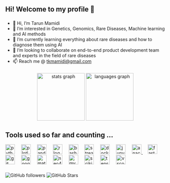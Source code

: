 <h2 align="left">Hi! Welcome to my profile 👋</h2>

###

- 👋 Hi, I’m Tarun Mamidi
- 👀 I’m interested in Genetics, Genomics, Rare Diseases, Machine learning and AI methods
- 🌱 I’m currently learning everything about rare diseases and how to diagnose them using AI
- 💞️ I’m looking to collaborate on end-to-end product development team and experts in the field of rare diseases
- 📫 Reach me @ tkmamidi@gmail.com


###
<div align="center">
  <img src="https://github-readme-stats.vercel.app/api?username=tkmamidi&hide_title=false&hide_rank=true&show_icons=true&include_all_commits=true&count_private=true&disable_animations=false&theme=dracula&locale=en&hide_border=false" height="150" alt="stats graph"  />
  <img src="https://github-readme-stats.vercel.app/api/top-langs?username=tkmamidi&locale=en&hide_title=false&layout=compact&card_width=320&langs_count=5&theme=dracula&hide_border=false" height="150" alt="languages graph"  />
</div>

###
<h2 align="left">Tools used so far and counting ...</h2>
<div align="left">
  <a href="https://www.python.org" target="_blank"><img src="https://cdn.jsdelivr.net/gh/devicons/devicon/icons/python/python-original.svg" height="30" alt="python logo"  /></a>
  <img width="12" />
  <a href="https://plotly.com/python" target="_blank"><img src="https://cdn.jsdelivr.net/gh/devicons/devicon/icons/plotly/plotly-original.svg" height="30" alt="plotly logo"  /></a>
  <img width="12" />
  <a href="https://pandas.pydata.org" target="_blank"><img src="https://cdn.jsdelivr.net/gh/devicons/devicon/icons/pandas/pandas-original.svg" height="30" alt="pandas logo"  /></a>
  <img width="12" />
  <a href="https://www.r-project.org" target="_blank"><img src="https://cdn.jsdelivr.net/gh/devicons/devicon/icons/r/r-original.svg" height="30" alt="r logo"  /></a>
  <img width="12" />
  <a href="https://www.gnu.org/software/bash" target="_blank"><img src="https://cdn.jsdelivr.net/gh/devicons/devicon/icons/bash/bash-original.svg" height="30" alt="bash logo"  /></a>
  <img width="12" />
  <a href="https://streamlit.io" target="_blank"><img src="https://cdn.jsdelivr.net/gh/devicons/devicon/icons/streamlit/streamlit-original.svg" height="30" alt="streamlit logo"  /></a>
  <img width="12" />
  <a href="https://www.docker.com" target="_blank"><img src="https://cdn.jsdelivr.net/gh/devicons/devicon/icons/docker/docker-original.svg" height="30" alt="docker logo"  /></a>
  <img width="12" />
  <a href="https://jupyter.org" target="_blank"><img src="https://cdn.jsdelivr.net/gh/devicons/devicon/icons/jupyter/jupyter-original.svg" height="30" alt="jupyter logo"  /></a>
  <img width="12" />
  <a href="https://www.anaconda.com" target="_blank"><img src="https://cdn.jsdelivr.net/gh/devicons/devicon/icons/anaconda/anaconda-original.svg" height="30" alt="anaconda logo"  />  </a>
  <img width="12" />
  <a href="https://fastapi.tiangolo.com" target="_blank"><img src="https://cdn.jsdelivr.net/gh/devicons/devicon/icons/fastapi/fastapi-original.svg" height="30" alt="fastapi logo"  /></a>
  <img width="12" />
  <a href="https://git-scm.com" target="_blank"><img src="https://cdn.jsdelivr.net/gh/devicons/devicon/icons/git/git-original.svg" height="30" alt="git logo"  /></a>
  <img width="12" />
  <a href="https://cloud.google.com" target="_blank"><img src="https://cdn.jsdelivr.net/gh/devicons/devicon/icons/googlecloud/googlecloud-original.svg" height="30" alt="googlecloud logo"  /></a>
  <img width="12" />
  <a href="https://matplotlib.org" target="_blank"><img src="https://cdn.jsdelivr.net/gh/devicons/devicon/icons/matplotlib/matplotlib-original.svg" height="30" alt="matplotlib logo"  /></a>
  <img width="12" />
  <a href="https://neo4j.com" target="_blank"><img src="https://cdn.jsdelivr.net/gh/devicons/devicon/icons/neo4j/neo4j-original.svg" height="30" alt="neo4j logo"  /></a>
  <img width="12" />
  <a href="https://www.mysql.com" target="_blank"><img src="https://cdn.jsdelivr.net/gh/devicons/devicon/icons/mysql/mysql-original.svg" height="30" alt="mysql logo"  /></a>
  <img width="12" />
  <a href="https://scikit-learn.org/stable/index.html" target="_blank"><img src="https://cdn.jsdelivr.net/gh/devicons/devicon/icons/scikitlearn/scikitlearn-original.svg" height="30" alt="scikitlearn logo"  /></a>
  <img width="12" />
  <a href="https://www.tensorflow.org" target="_blank"><img src="https://cdn.jsdelivr.net/gh/devicons/devicon/icons/tensorflow/tensorflow-original.svg" height="30" alt="tensorflow logo"  /></a>
  <img width="12" />
  <a href="https://code.visualstudio.com" target="_blank"><img src="https://cdn.jsdelivr.net/gh/devicons/devicon/icons/vscode/vscode-original.svg" height="30" alt="vscode logo"  />  </a>
</div>

###

![GitHub followers](https://img.shields.io/github/followers/tkmamidi?style=social) ![GitHub Stars](https://img.shields.io/github/stars/tkmamidi?style=social)  


<!---
tkmamidi/tkmamidi is a ✨ special ✨ repository because its `README.md` (this file) appears on your GitHub profile.
You can click the Preview link to take a look at your changes.
--->
